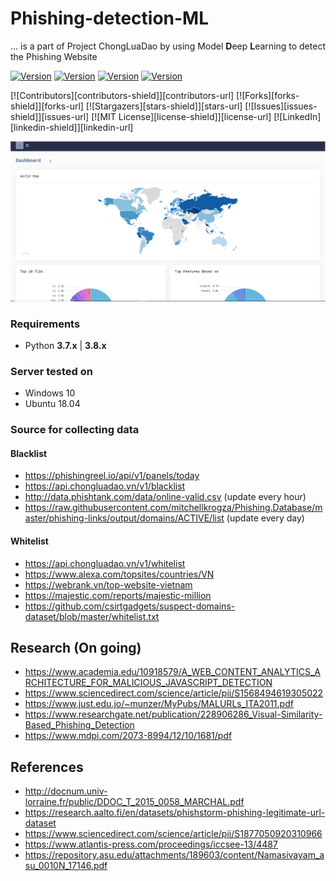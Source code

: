 # Phishing-detection-ML

... is a part of Project ChongLuaDao by using Model **D**eep **L**earning to detect the Phishing Website

[![Version](https://img.shields.io/badge/Version-v1.0-blue)]()
[![Version](https://img.shields.io/badge/Python-v3.7%2B-green)]()
[![Version](https://img.shields.io/badge/organization-YoungIT-lightgrey)](https://www.facebook.com/youngit.org)
[![Version](https://img.shields.io/badge/Project-chongluadao-green)](https://www.facebook.com/chongluadao.vn)

[![Contributors][contributors-shield]][contributors-url]
[![Forks][forks-shield]][forks-url]
[![Stargazers][stars-shield]][stars-url]
[![Issues][issues-shield]][issues-url]
[![MIT License][license-shield]][license-url]
[![LinkedIn][linkedin-shield]][linkedin-url]

<img src="Images/dashboard.PNG" atl=""/>

### Requirements

-   Python **3.7.x** | **3.8.x**

### Server tested on

-   Windows 10
-   Ubuntu 18.04

### Source for collecting data
#### Blacklist
- https://phishingreel.io/api/v1/panels/today
- https://api.chongluadao.vn/v1/blacklist
- http://data.phishtank.com/data/online-valid.csv (update every hour)
- https://raw.githubusercontent.com/mitchellkrogza/Phishing.Database/master/phishing-links/output/domains/ACTIVE/list (update every day)

#### Whitelist
- https://api.chongluadao.vn/v1/whitelist
- https://www.alexa.com/topsites/countries/VN
- https://webrank.vn/top-website-vietnam
- https://majestic.com/reports/majestic-million
- https://github.com/csirtgadgets/suspect-domains-dataset/blob/master/whitelist.txt

## Research (On going)
- https://www.academia.edu/10918579/A_WEB_CONTENT_ANALYTICS_ARCHITECTURE_FOR_MALICIOUS_JAVASCRIPT_DETECTION
- https://www.sciencedirect.com/science/article/pii/S1568494619305022
- https://www.just.edu.jo/~munzer/MyPubs/MALURLs_ITA2011.pdf
- https://www.researchgate.net/publication/228906286_Visual-Similarity-Based_Phishing_Detection
- https://www.mdpi.com/2073-8994/12/10/1681/pdf

## References
- http://docnum.univ-lorraine.fr/public/DDOC_T_2015_0058_MARCHAL.pdf
- https://research.aalto.fi/en/datasets/phishstorm-phishing-legitimate-url-dataset
- https://www.sciencedirect.com/science/article/pii/S1877050920310966
- https://www.atlantis-press.com/proceedings/iccsee-13/4487
- https://repository.asu.edu/attachments/189603/content/Namasivayam_asu_0010N_17146.pdf
